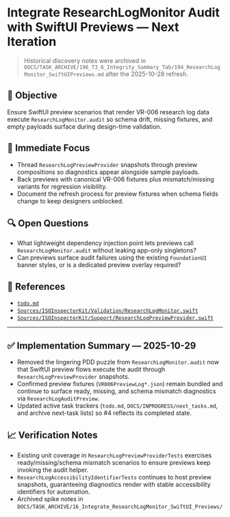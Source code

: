 # Integrate ResearchLogMonitor Audit with SwiftUI Previews — Next Iteration

> Historical discovery notes were archived in `DOCS/TASK_ARCHIVE/196_T3_6_Integrity_Summary_Tab/194_ResearchLogMonitor_SwiftUIPreviews.md` after the 2025-10-28 refresh.

## 🎯 Objective

Ensure SwiftUI preview scenarios that render VR-006 research log data execute `ResearchLogMonitor.audit` so schema drift, missing fixtures, and empty payloads surface during design-time validation.

## 📌 Immediate Focus

- Thread `ResearchLogPreviewProvider` snapshots through preview compositions so diagnostics appear alongside sample payloads.
- Back previews with canonical VR-006 fixtures plus mismatch/missing variants for regression visibility.
- Document the refresh process for preview fixtures when schema fields change to keep designers unblocked.

## 🔍 Open Questions

- What lightweight dependency injection point lets previews call `ResearchLogMonitor.audit` without leaking app-only singletons?
- Can previews surface audit failures using the existing `FoundationUI` banner styles, or is a dedicated preview overlay required?

## 🔗 References

- [`todo.md`](../../todo.md)
- [`Sources/ISOInspectorKit/Validation/ResearchLogMonitor.swift`](../../Sources/ISOInspectorKit/Validation/ResearchLogMonitor.swift)
- [`Sources/ISOInspectorKit/Support/ResearchLogPreviewProvider.swift`](../../Sources/ISOInspectorKit/Support/ResearchLogPreviewProvider.swift)

---

## ✅ Implementation Summary — 2025-10-29

- Removed the lingering PDD puzzle from `ResearchLogMonitor.audit` now that SwiftUI preview flows execute the audit through `ResearchLogPreviewProvider` snapshots.
- Confirmed preview fixtures (`VR006PreviewLog*.json`) remain bundled and continue to surface ready, missing, and schema mismatch diagnostics via `ResearchLogAuditPreview`.
- Updated active task trackers (`todo.md`, `DOCS/INPROGRESS/next_tasks.md`, and archive next-task lists) so #4 reflects its completed state.

## 📈 Verification Notes

- Existing unit coverage in `ResearchLogPreviewProviderTests` exercises ready/missing/schema mismatch scenarios to ensure previews keep invoking the audit helper.
- `ResearchLogAccessibilityIdentifierTests` continues to host preview snapshots, guaranteeing diagnostics render with stable accessibility identifiers for automation.
- Archived spike notes in `DOCS/TASK_ARCHIVE/16_Integrate_ResearchLogMonitor_SwiftUI_Previews/`
